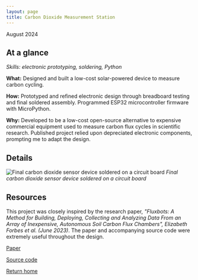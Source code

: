 ```yaml
---
layout: page
title: Carbon Dioxide Measurement Station
---
```


August 2024

## At a glance

_Skills: electronic prototyping, soldering, Python_

**What:** Designed and built a low-cost solar-powered device to measure carbon cycling.

**How:** Prototyped and refined electronic design through breadboard testing and final soldered assembly. Programmed ESP32 microcontroller firmware with MicroPython.

**Why:** Developed to be a low-cost open-source alternative to expensive commercial equipment used to measure carbon flux cycles in scientific research. Published project relied upon depreciated electronic components, prompting me to adapt the design.

## Details

![Final carbon dioxide sensor device soldered on a circuit board]({{site.url}}/assets/images/co2-1.jpg)
_Final carbon dioxide sensor device soldered on a circuit board_

## Resources

This project was closely inspired by the research paper, _"Fluxbots: A Method for Building, Deploying, Collecting and Analyzing Data From an Array of Inexpensive, Autonomous Soil Carbon Flux Chambers", Elizabeth Forbes et al. (June 2023)_. The paper and accompanying source code were extremely useful throughout the design.

<p><a href="https://agupubs.onlinelibrary.wiley.com/doi/full/10.1029/2023JG007451" target="_blank">Paper</a></p>
<p><a href="https://github.com/v-benenati/FluxbotV2/tree/84ad678105fb5c7f09ecce11b19ae58e2f09124e" target="_blank">Source code</a></p>

[Return home]({{site.url}})
